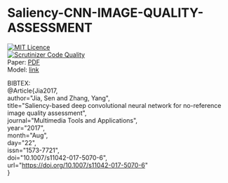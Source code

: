 # Saliency-CNN-IMAGE-QUALITY-ASSESSMENT  
  
[![MIT Licence](https://badges.frapsoft.com/os/mit/mit.svg?v=103)](https://opensource.org/licenses/mit-license.php)  
[![Scrutinizer Code Quality](https://scrutinizer-ci.com/g/SenJia/Saliency-CNN-Image-Quality-Assessment/badges/quality-score.png?b=master)](https://scrutinizer-ci.com/g/SenJia/Saliency-CNN-Image-Quality-Assessment/?branch=master)  
Paper: [PDF](https://link.springer.com/article/10.1007/s11042-017-5070-6)  
Model: [link](https://drive.google.com/open?id=0B-NkNGhp_DJQNFdwZzBBdjY1dDA)
  
BIBTEX:  
@Article\{Jia2017,  
author="Jia, Sen and Zhang, Yang",  
title="Saliency-based deep convolutional neural network for no-reference image quality assessment",  
journal="Multimedia Tools and Applications",  
year="2017",  
month="Aug",  
day="22",  
issn="1573-7721",  
doi="10.1007/s11042-017-5070-6",  
url="https://doi.org/10.1007/s11042-017-5070-6"  
\}  
